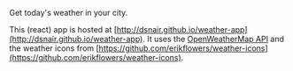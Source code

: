 Get today's weather in your city.

This (react) app is hosted at [http://dsnair.github.io/weather-app](http://dsnair.github.io/weather-app). It uses the [OpenWeatherMap API](https://openweathermap.org/api) and the weather icons from [https://github.com/erikflowers/weather-icons](https://github.com/erikflowers/weather-icons).
